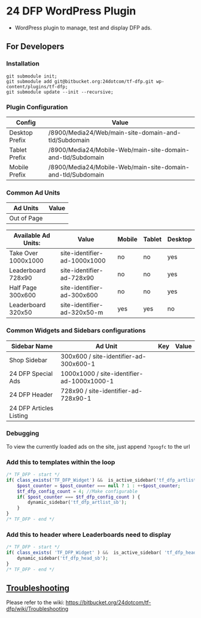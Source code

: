 # 24 DFP WordPress Plugin #

* WordPress plugin to manage, test and display DFP ads.

## For Developers ##

### Installation ###
```
git submodule init;
git submodule add git@bitbucket.org:24dotcom/tf-dfp.git wp-content/plugins/tf-dfp;
git submodule update --init --recursive;
```

### Plugin Configuration ###

| Config         | Value                                                       |
|----------------|-------------------------------------------------------------|
| Desktop Prefix | /8900/Media24/Web/main-site-domain-and-tld/Subdomain        |
| Tablet Prefix  | /8900/Media24/Mobile-Web/main-site-domain-and-tld/Subdomain |
| Mobile Prefix  | /8900/Media24/Mobile-Web/main-site-domain-and-tld/Subdomain |


### Common Ad Units ###

| Ad Units    | Value |
|-------------|-------|
| Out of Page |       |


| Available Ad Units:  | Value                         | Mobile | Tablet | Desktop |
|----------------------|-------------------------------|--------|--------|---------|
| Take Over 1000x1000  | site-identifier-ad-1000x1000 | no     | no     | yes     |
| Leaderboard 728x90   | site-identifier-ad-728x90    | no     | no     | yes     |
| Half Page 300x600    | site-identifier-ad-300x600   | no     | no     | yes     |
| Leaderboard 320x50   | site-identifier-ad-320x50-m  | yes    | yes    | no      |


### Common Widgets and Sidebars configurations

| Sidebar Name            | Ad Unit                                    | Key | Value |
|-------------------------|--------------------------------------------|-----|-------|
| Shop Sidebar            | 300x600 / site-identifier-ad-300x600-1     |     |       |
| 24 DFP Special Ads      | 1000x1000 / site-identifier-ad-1000x1000-1 |     |       |
| 24 DFP Header           | 728x90 / site-identifier-ad-728x90-1       |     |       |
| 24 DFP Articles Listing |                                            |     |       |


### Debugging
To view the currently loaded ads on the site, just append ``?googfc`` to the url


### Add this to templates within the loop ###
```php
/* TF_DFP - start */
if( class_exists('TF_DFP_Widget') &&  is_active_sidebar('tf_dfp_artlist_sb') ) {
    $post_counter = $post_counter === null ? 1 : ++$post_counter;
    $tf_dfp_config_count = 4; //Make configurable
    if( $post_counter === $tf_dfp_config_count ) {
        dynamic_sidebar('tf_dfp_artlist_sb');
    }
}
/* TF_DFP - end */
```

### Add this to header where Leaderboards need to display ###
```php
/* TF_DFP - start */
if( class_exists( 'TF_DFP_Widget' ) &&  is_active_sidebar( 'tf_dfp_head_sb' ) ) {
    dynamic_sidebar('tf_dfp_head_sb');
}
/* TF_DFP - end */
```


## [Troubleshooting](https://bitbucket.org/24dotcom/tf-dfp/wiki/Troubleshooting) ##
Please refer to the wiki: https://bitbucket.org/24dotcom/tf-dfp/wiki/Troubleshooting